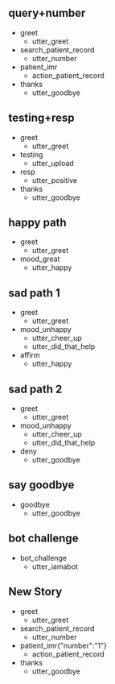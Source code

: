 ## query+number
* greet
  - utter_greet
* search_patient_record
  - utter_number
* patient_imr
  - action_patient_record
* thanks
  - utter_goodbye

## testing+resp
* greet
  - utter_greet
* testing
  - utter_upload
* resp
  - utter_positive
* thanks
  - utter_goodbye

## happy path
* greet
  - utter_greet
* mood_great
  - utter_happy

## sad path 1
* greet
  - utter_greet
* mood_unhappy
  - utter_cheer_up
  - utter_did_that_help
* affirm
  - utter_happy

## sad path 2
* greet
  - utter_greet
* mood_unhappy
  - utter_cheer_up
  - utter_did_that_help
* deny
  - utter_goodbye

## say goodbye
* goodbye
  - utter_goodbye

## bot challenge
* bot_challenge
  - utter_iamabot

## New Story

* greet
    - utter_greet
* search_patient_record
    - utter_number
* patient_imr{"number":"1"}
    - action_patient_record
* thanks
    - utter_goodbye
